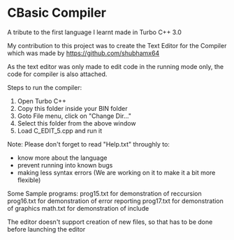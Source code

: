 # CBasic Compiler
A tribute to the first language I learnt made in Turbo C++ 3.0

My contribution to this project was to create the Text Editor for
the Compiler which was made by https://github.com/shubhamx64

As the text editor was only made to edit code in the running mode only, the code for compiler is also attached.

Steps to run the compiler:
1) Open Turbo C++
2) Copy this folder inside your BIN folder
3) Goto File menu, click on "Change Dir..."
4) Select this folder from the above window
5) Load C_EDIT_5.cpp and run it

Note: Please don't forget to read "Help.txt" throughly to:
- know more about the language
- prevent running into known bugs
- making less syntax errors (We are working on it to make it a bit more
flexible)

Some Sample programs:
prog15.txt for demonstration of reccursion
prog16.txt for demonstration of error reporting
prog17.txt for demonstration of graphics
math.txt for demonstration of include

The editor doesn't support creation of new files, so that has to be done before launching the editor

